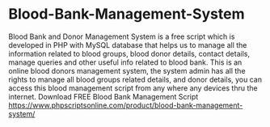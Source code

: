 # Blood-Bank-Management-System
Blood Bank and Donor Management System is a free script which is developed in PHP with MySQL database that helps us to manage all the information related to blood groups, blood donor details, contact details, manage queries and other useful info related to blood bank. This is an online blood donors management system, the system admin has all the rights to manage all blood groups related details, and donor details, you can access this blood management script from any where any devices thru the internet.
Download FREE Blood Bank Management Script
https://www.phpscriptsonline.com/product/blood-bank-management-system/

